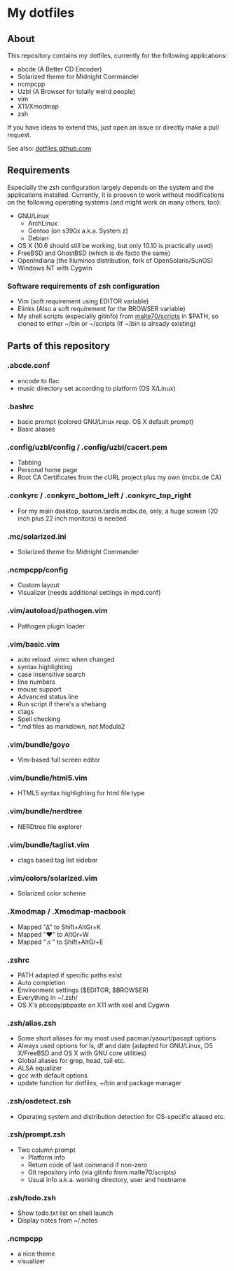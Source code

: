 # My dotfiles

## About

This repository contains my dotfiles, currently for the following applications:

 * abcde (A Better CD Encoder)
 * Solarized theme for Midnight Commander
 * ncmpcpp
 * Uzbl (A Browser for totally weird people)
 * vim
 * X11/Xmodmap
 * zsh

If you have ideas to extend this, just open an issue or directly make a pull
request.

See also: [dotfiles.github.com](https://dotfiles.github.com)

## Requirements

Especially the zsh configuration largely depends on the system and the
applications installed. Currently, it is prooven to work without modifications
on the following operating systems (and might work on many others, too):

 * GNU/Linux
    * ArchLinux
    * Gentoo (on s390x a.k.a. System z)
    * Debian
 * OS X (10.6 should still be working, but only 10.10 is practically used)
 * FreeBSD and GhostBSD (which is de facto the same)
 * OpenIndiana (the Illuminos distribution, fork of OpenSolaris/SunOS)
 * Windows NT with Cygwin

### Software requirements of zsh configuration

 * Vim (soft requirement using EDITOR variable)
 * Elinks (Also a soft requirement for the BROWSER variable)
 * My shell scripts (especially gitinfo) from
   [malte70/scripts](https://github.com/malte70/scripts) in $PATH,
   so cloned to either ~/bin or ~/scripts (If ~/bin is already existing)

## Parts of this repository

### .abcde.conf

 * encode to flac
 * music directory set according to platform (OS X/Linux)

### .bashrc

 * basic prompt (colored GNU/Linux resp. OS X default prompt)
 * Basic aliases

### .config/uzbl/config / .config/uzbl/cacert.pem

 * Tabbing
 * Personal home page
 * Root CA Certificates from the cURL project plus my own (mcbx.de CA)

### .conkyrc / .conkyrc\_bottom\_left / .conkyrc\_top\_right

 * For my main desktop, sauron.tardis.mcbx.de, only, a huge screen (20 inch plus 22 inch monitors) is needed

### .mc/solarized.ini

 * Solarized theme for Midnight Commander

### .ncmpcpp/config

 * Custom layout
 * Visualizer (needs additional settings in mpd.conf)

### .vim/autoload/pathogen.vim

 * Pathogen plugin loader

### .vim/basic.vim

 * auto reload .vimrc when changed
 * syntax highlighting
 * case insensitive search
 * line numbers
 * mouse support
 * Advanced status line
 * Run script if there's a shebang
 * ctags
 * Spell checking
 * \*.md files as markdown, not Modula2

### .vim/bundle/goyo

 * Vim-based full screen editor

### .vim/bundle/html5.vim

 * HTML5 syntax highlighting for html file type

### .vim/bundle/nerdtree

 * NERDtree file explorer

### .vim/bundle/taglist.vim

 * ctags based tag list sidebar

### .vim/colors/solarized.vim

 * Solarized color scheme

### .Xmodmap / .Xmodmap-macbook

 * Mapped "∆" to Shift+AltGr+K
 * Mapped "♥" to AltGr+W
 * Mapped "♬" to Shift+AltGr+E

### .zshrc

 * PATH adapted if specific paths exist
 * Auto completion
 * Environment settings ($EDITOR, $BROWSER)
 * Everything in ~/.zsh/
 * OS X's pbcopy/pbpaste on X11 with xsel and Cygwin

### .zsh/alias.zsh

 * Some short aliases for my most used pacman/yaourt/pacapt options
 * Always used options for ls, df and date (adapted for GNU/Linux, OS X/FreeBSD and OS X with GNU core utilities)
 * Global aliases for grep, head, tail etc.
 * ALSA equalizer
 * gcc with default options
 * update function for dotfiles, ~/bin and package manager

### .zsh/osdetect.zsh

 * Operating system and distribution detection for OS-specific aliased etc.

### .zsh/prompt.zsh

 * Two column prompt
    * Platform info
    * Return code of last command if non-zero
    * Git repository info (via gitinfo from malte70/scripts)
    * Usual info a.k.a. working directory, user and hostname

### .zsh/todo.zsh

 * Show todo.txt list on shell launch
 * Display notes from ~/.notes

### .ncmpcpp

 * a nice theme
 * visualizer


